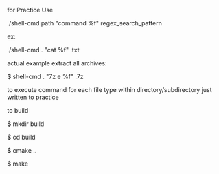  for Practice
 Use
 
 ./shell-cmd path "command %f" regex_search_pattern

 ex:

 ./shell-cmd . "cat %f" .txt
 
 actual example extract all archives:
 
 $ shell-cmd . "7z e %f" .7z
 
 to execute command for each file type within directory/subdirectory
 just written to practice

to build

$ mkdir build

$ cd build

$ cmake ..

$ make


